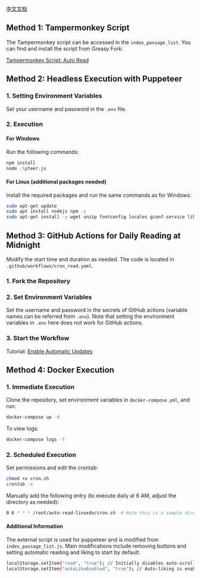  [中文文档](./README_zh.md)
## Method 1: Tampermonkey Script

The Tampermonkey script can be accessed in the `index_passage_list`. You can find and install the script from Greasy Fork:

[Tampermonkey Script: Auto Read](https://greasyfork.org/en/scripts/489464-auto-read)

## Method 2: Headless Execution with Puppeteer

### 1. Setting Environment Variables

Set your username and password in the `.env` file.

### 2. Execution

#### For Windows

Run the following commands:

```sh
npm install
node .\pteer.js
```

#### For Linux (additional packages needed)

Install the required packages and run the same commands as for Windows:

```sh
sudo apt-get update
sudo apt install nodejs npm -y
sudo apt-get install -y wget unzip fontconfig locales gconf-service libasound2 libatk1.0-0 libc6 libcairo2 libcups2 libdbus-1-3 libexpat1 libfontconfig1 libgcc1 libgconf-2-4 libgdk-pixbuf2.0-0 libglib2.0-0 libgtk-3-0 libnspr4 libpango-1.0-0 libpangocairo-1.0-0 libstdc++6 libx11-6 libx11-xcb1 libxcb1 libxcomposite1 libxcursor1 libxdamage1 libxext6 libxfixes3 libxi6 libxrandr2 libxrender1 libxss1 libxtst6 ca-certificates fonts-liberation libappindicator1 libnss3 lsb-release xdg-utils wget
```

## Method 3: GitHub Actions for Daily Reading at Midnight

Modify the start time and duration as needed. The code is located in `.github/workflows/cron_read.yaml`.

### 1. Fork the Repository

### 2. Set Environment Variables

Set the username and password in the secrets of GitHub actions (variable names can be referred from `.env`). Note that setting the environment variables in `.env` here does not work for GitHub actions.

### 3. Start the Workflow

Tutorial: [Enable Automatic Updates](https://github.com/ChatGPTNextWeb/ChatGPT-Next-Web?tab=readme-ov-file#enable-automatic-updates)

## Method 4: Docker Execution

### 1. Immediate Execution

Clone the repository, set environment variables in `docker-compose.yml`, and run:

```sh
docker-compose up -d
```

To view logs:

```sh
docker-compose logs -f
```

### 2. Scheduled Execution

Set permissions and edit the crontab:

```sh
chmod +x cron.sh
crontab -e
```

Manually add the following entry (to execute daily at 6 AM, adjust the directory as needed):

```sh
0 6 * * * /root/auto-read-linuxdo/cron.sh  # Note this is a sample directory, change to your repository's cron.sh directory (use pwd to find your directory)
```

#### Additional Information

The external script is used for puppeteer and is modified from `index_passage_list.js`. Main modifications include removing buttons and setting automatic reading and liking to start by default:

```sh
localStorage.setItem("read", "true"); // Initially disables auto-scroll
localStorage.setItem("autoLikeEnabled", "true"); // Auto-liking is enabled by default
```
